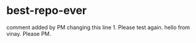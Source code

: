 # best-repo-ever

comment added by PM changing this line 1. Please test again. hello from vinay. Please PM.
